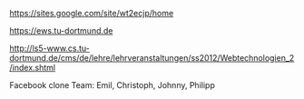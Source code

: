 https://sites.google.com/site/wt2ecjp/home

https://ews.tu-dortmund.de

http://ls5-www.cs.tu-dortmund.de/cms/de/lehre/lehrveranstaltungen/ss2012/Webtechnologien_2/index.shtml


Facebook clone
Team: Emil, Christoph, Johnny, Philipp